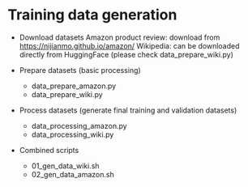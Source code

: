 # Training data generation

* Download datasets
Amazon product review: download from https://nijianmo.github.io/amazon/
Wikipedia: can be downloaded directly from HuggingFace (please check data_prepare_wiki.py)

* Prepare datasets (basic processing)
    * data_prepare_amazon.py
    * data_prepare_wiki.py

* Process datasets (generate final training and validation datasets)
    * data_processing_amazon.py
    * data_processing_wiki.py

* Combined scripts
    * 01_gen_data_wiki.sh
    * 02_gen_data_amazon.sh